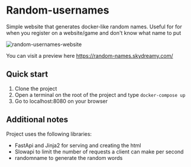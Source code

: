 # Random-usernames

Simple website that generates docker-like random names. Useful for for when you register on a website/game and don't know what name to put

![random-usernames-website](https://i.imgur.com/TQPLuYl.png)

You can visit a preview here https://random-names.skydreamy.com/

## Quick start

1. Clone the project
1. Open a terminal on the root of the project and type `docker-compose up`
1. Go to localhost:8080 on your browser

## Additional notes

Project uses the following libraries:

- FastApi and Jinja2 for serving and creating the html
- Slowapi to limit the number of requests a client can make per second
- randomname to generate the random words
